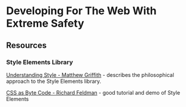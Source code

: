 # Developing For The Web With Extreme Safety

## Resources

### Style Elements Library

[Understanding Style - Matthew Griffith](https://www.youtube.com/watch?v=NYb2GDWMIm0) - describes the philosophical approach to the Style Elements library.

[CSS as Byte Code - Richard Feldman](https://www.youtube.com/watch?v=bt1TzVngOqY) - good tutorial and demo of Style Elements

